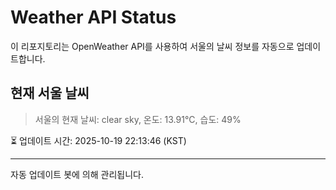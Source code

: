 
# Weather API Status

이 리포지토리는 OpenWeather API를 사용하여 서울의 날씨 정보를 자동으로 업데이트합니다.

## 현재 서울 날씨
> 서울의 현재 날씨: clear sky, 온도: 13.91°C, 습도: 49%

⏳ 업데이트 시간: 2025-10-19 22:13:46 (KST)

---
자동 업데이트 봇에 의해 관리됩니다.
